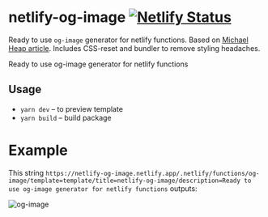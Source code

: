 # netlify-og-image [![Netlify Status](https://api.netlify.com/api/v1/badges/78d33f83-2b8a-4d63-b137-5a8ea463ac87/deploy-status)](https://app.netlify.com/sites/netlify-og-image/deploys)

Ready to use `og-image` generator for netlify functions. Based on [Michael Heap article](https://michaelheap.com/og-image-netlify-on-demand-builders/). Includes CSS-reset and bundler to remove styling headaches.

Ready to use og-image generator for netlify functions

## Usage

- `yarn dev` – to preview template
- `yarn build` – build package

# Example
This string
`https://netlify-og-image.netlify.app/.netlify/functions/og-image/template=template/title=netlify-og-image/description=Ready to use og-image generator for netlify functions` outputs:

![og-image](https://netlify-og-image.netlify.app/.netlify/functions/og-image/template=template/title=netlify-og-image/description=Ready%20to%20use%20og-image%20generator%20for%20netlify%20functions)
